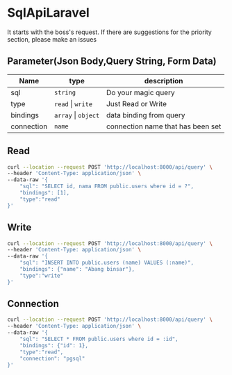 # SqlApiLaravel

It starts with the boss's request. If there are suggestions for the priority section, please make an issues

## Parameter(Json Body,Query String, Form Data)

| Name         | type     | description |
|--------------|-----------|------------|
| sql   | `string` | Do your magic query |
| type | `read` \| `write` | Just Read or Write |
| bindings | `array` \| `object` | data binding from query |
| connection | `name` | connection name that has been set|



## Read
```bash
curl --location --request POST 'http://localhost:8000/api/query' \
--header 'Content-Type: application/json' \
--data-raw '{
    "sql": "SELECT id, nama FROM public.users where id = ?",
    "bindings": [1],
    "type":"read"
}'
```

## Write
```bash
curl --location --request POST 'http://localhost:8000/api/query' \
--header 'Content-Type: application/json' \
--data-raw '{
    "sql": "INSERT INTO public.users (name) VALUES (:name)",
    "bindings": {"name": "Abang binsar"},
    "type":"write"
}'
```

## Connection
```bash
curl --location --request POST 'http://localhost:8000/api/query' \
--header 'Content-Type: application/json' \
--data-raw '{
    "sql": "SELECT * FROM public.users where id = :id",
    "bindings": {"id": 1},
    "type":"read",
    "connection": "pgsql"
}'
```